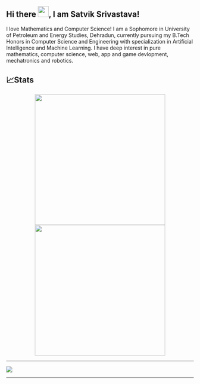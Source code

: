 ## Hi there <img src="https://github.com/TheDudeThatCode/TheDudeThatCode/blob/master/Assets/Hi.gif" width="29">, I am Satvik Srivastava!

<!--
**satviksrivastava7/satviksrivastava7** is a ✨ _special_ ✨ repository because its `README.md` (this file) appears on your GitHub profile.

Here are some ideas to get you started:

- 🔭 I’m currently working on ...
- 🌱 I’m currently learning ...
- 👯 I’m looking to collaborate on ...
- 🤔 I’m looking for help with ...
- 💬 Ask me about ...
- 📫 How to reach me: ...
- 😄 Pronouns: ...
- ⚡ Fun fact: ...
-->
I love Mathematics and Computer Science!
I am a Sophomore in University of Petroleum and Energy Studies, Dehradun, currently pursuing my B.Tech Honors in Computer Science and Engineering with specialization in Artificial Intelligence and Machine Learning.
I have deep interest in pure mathematics, computer science, web, app and game devlopment, mechatronics and robotics.

## 📈Stats
 
<div align="center">
<img src="https://github-readme-stats.vercel.app/api?username=satviksrivastava7&theme=cobalt&show_icons=true&count_private=true&size=small" width=350px>
<img src="https://github-readme-streak-stats.herokuapp.com/?user=satviksrivastava7&theme=cobalt" width=350px>
</div>
<hr size="2">
<img src="https://activity-graph.herokuapp.com/graph?username=satviksrivastava7&theme=redical">
<hr size="2">
